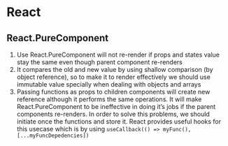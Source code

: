 # React

## React.PureComponent

1. Use React.PureComponent will not re-render if props and states value stay the same even though parent component re-renders
2. It compares the old and new value by using shallow comparison (by object reference), so to make it to render effectively we should use immutable value specially when dealing with objects and arrays
3. Passing functions as props to children components will create new reference although it performs the same operations. It will make React.PureComponent to be ineffective in doing it’s jobs if the parent components re-renders. In order to solve this problems, we should initiate once the functions and store it. React provides useful hooks for this usecase which is by using ```useCallback(() => myFunc(), [...myFuncDepedencies])```
